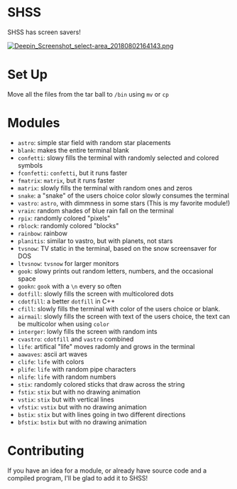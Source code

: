 # SHSS
SHSS has screen savers!

[![Deepin_Screenshot_select-area_20180802164143.png](https://s15.postimg.cc/5ahvbzwez/Deepin_Screenshot_select-area_20180802164143.png)](https://postimg.cc/image/mns5qurpz/)

# Set Up

Move all the files from the tar ball to ```/bin``` using ```mv``` or ```cp```

# Modules

* ```astro```:  simple star field with random star placements
* ```blank```:  makes the entire terminal blank
* ```confetti```:  slowy fills the terminal with randomly selected and colored symbols
* ```fconfetti```:  ```confetti```, but it runs faster
* ```fmatrix```: ```matrix```, but it runs faster
* ```matrix```:  slowly fills the terminal with random ones and zeros
* ```snake```:  a "snake" of the users choice color slowly consumes the terminal
* ```vastro```:  ```astro```, with dimmness in some stars (This is my favorite module!)
* ```vrain```:  random shades of blue rain fall on the terminal
* ```rpix```:  randomly colored "pixels"
* ```rblock```:  randomly colored "blocks"
* ```rainbow```: rainbow
* ```planitis```:  similar to vastro, but with planets, not stars
* ```tvsnow```:  TV static in the terminal, based on the snow screensaver for DOS
* ```ltvsnow```:  ```tvsnow``` for larger monitors
* ```gook```:  slowy prints out random letters, numbers, and the occasional space
* ```gookn```:  ```gook``` with a ```\n``` every so often
* ```dotfill```:  slowly fills the screen with multicolored dots
* ```cdotfill```:  a better ```dotfill``` in C++
* ```cfill```: slowly fills the terminal with color of the users choice or blank.
* ```airmail```: slowly fills the screen with text of the users choice, the text can be multicolor when using ```color```
* ```interger```: lowly fills the screen with random ints
* ```cvastro```: ```cdotfill``` and ```vastro``` combined
* ```life```: artifical "life" moves radomly and grows in the terminal
* ```aawaves```: ascii art waves
* ```clife```: ```life``` with colors
* ```plife```: ```life``` with random pipe characters
* ```nlife```: ```life``` with random numbers
* ```stix```:  randomly colored sticks that draw across the string
* ```fstix```: ```stix``` but with no drawing animation
* ```vstix```: ```stix``` but with vertical lines
* ```vfstix```: ```vstix``` but with no drawing animation
* ```bstix```: ```stix``` but with lines going in two different directions
* ```bfstix```: ```bstix``` but with no drawing animation

# Contributing

If you have an idea for a module, or already have source code and a compiled program, I'll be glad to add it to SHSS!
